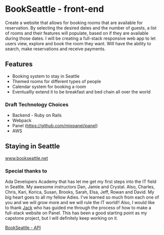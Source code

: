 # BookSeattle - front-end
Create a website that allows for booking rooms that are available for reservation. By selecting the desired dates and the number of guests, a list of rooms and their features will populate, based on if they are available during those dates. I will be creating a full-stack responsive web app to let users view, explore and book the room they want. Will have the ability to search, make reservations and receive payments.

## Features

* Booking system to stay in Seattle
* Themed rooms for different types of people
* Calendar system for booking a room
* Eventuallly extend it to be breakfast and bed chain all over the world

### Draft Technology Choices
- Backend - Ruby on Rails
- Webpack
- Panel (https://github.com/mixpanel/panel)
- AWS

## Staying in Seattle
www.bookseattle.net

### Special thanks to
Ada Developers Academy that has let me get my first steps into the IT field in Seattle. My awesome instructors Dan, Jamie and Crystal. Also, Charles, Chris, Kari, Korica, Susan, Brooks, Sarah, Elsa, Jeff, Rowan and David. My big heart goes to all my fellow Adies. I've learned so much from each one of you and we will grow more and we will rule the IT world!!
Also, I would like to thank [Jack](https://github.com/eternal-turtles) who has guided me through the process of how to make a full-stack website on Panel. This has been a good starting point as my capstone project, but I will definitely keep working on it.

[BookSeattle - API](https://github.com/Sofia15/bookseattle-api)
